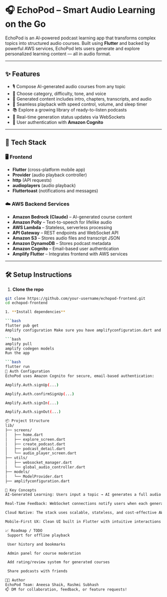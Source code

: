 # 🎧 EchoPod – Smart Audio Learning on the Go

EchoPod is an AI-powered podcast learning app that transforms complex topics into structured audio courses. Built using **Flutter** and backed by powerful AWS services, EchoPod lets users generate and explore personalized learning content — all in audio format.

---

## ✨ Features

- 🎙️ Compose AI-generated audio courses from any topic
- 🧠 Choose category, difficulty, tone, and voice
- 📝 Generated content includes intro, chapters, transcripts, and audio
- 🔁 Seamless playback with speed control, volume, and sleep timer
- 📚 Explore a growing library of ready-to-listen podcasts
- 💬 Real-time generation status updates via WebSockets
- 🔐 User authentication with **Amazon Cognito**

---

## 🚀 Tech Stack

### 🖥️ Frontend
- **Flutter** (cross-platform mobile app)
- **Provider** (audio playback controller)
- **http** (API requests)
- **audioplayers** (audio playback)
- **Fluttertoast** (notifications and messages)

### ☁️ AWS Backend Services
- **Amazon Bedrock (Claude)** – AI-generated course content
- **Amazon Polly** – Text-to-speech for lifelike audio
- **AWS Lambda** – Stateless, serverless processing
- **API Gateway** – REST endpoints and WebSocket API
- **Amazon S3** – Stores audio files and transcript JSON
- **Amazon DynamoDB** – Stores podcast metadata
- **Amazon Cognito** – Email-based user authentication
- **Amplify Flutter** – Integrates frontend with AWS services

---

## 🛠️ Setup Instructions

1. **Clone the repo**
```bash
git clone https://github.com/your-username/echopod-frontend.git
cd echopod-frontend

1. **Install dependencies**

```bash
flutter pub get
Amplify configuration Make sure you have amplifyconfiguration.dart and models generated:

```bash
amplify pull
amplify codegen models
Run the app

```bash
flutter run
🔐 Auth Configuration
EchoPod uses Amazon Cognito for secure, email-based authentication:

Amplify.Auth.signUp(...)

Amplify.Auth.confirmSignUp(...)

Amplify.Auth.signIn(...)

Amplify.Auth.signOut(...)

📦 Project Structure
lib/
├── screens/
│   ├── home.dart
│   ├── explore_screen.dart
│   ├── create_podcast.dart
│   ├── podcast_detail.dart
│   └── audio_player_screen.dart
├── utils/
│   ├── websocket_manager.dart
│   └── global_audio_controller.dart
├── models/
│   └── ModelProvider.dart
├── amplifyconfiguration.dart

🧠 Key Concepts
AI-Generated Learning: Users input a topic → AI generates a full audio curriculum using Claude and Polly.

Real-Time Feedback: WebSocket connections notify users when each generation stage completes.

Cloud Native: The stack uses scalable, stateless, and cost-effective AWS services.

Mobile-First UX: Clean UI built in Flutter with intuitive interactions and minimal navigation.

📈 Roadmap / TODO
 Support for offline playback

 User history and bookmarks

 Admin panel for course moderation

 Add rating/review system for generated courses

 Share podcasts with friends

👨‍💻 Author
EchoPod Team: Aneesa Shaik, Rashmi Subhash
📫 DM for collaboration, feedback, or feature requests!

